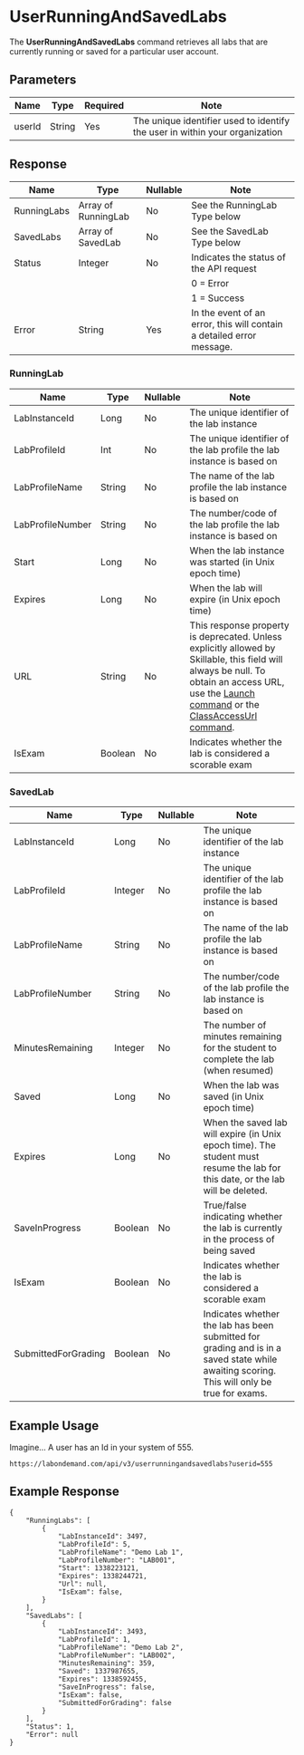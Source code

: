 # UserRunningAndSavedLabs

The **UserRunningAndSavedLabs** command retrieves all labs that are currently running or saved for a particular user account.

## Parameters

|Name|Type|Required|Note|
|--- |--- |--- |--- |
|userId|String|Yes|The unique identifier used to identify the user in within your organization|

## Response
|Name|Type|Nullable|Note|
|--- |--- |--- |--- |
|RunningLabs|Array of RunningLab|No|See the RunningLab Type below|
|SavedLabs|Array of SavedLab|No|See the SavedLab Type below|
|Status|Integer|No|Indicates the status of the API request
||||0 = Error
||||1 = Success|
|Error|String|Yes|In the event of an error, this will contain a detailed error message.|

### RunningLab
|Name|Type|Nullable|Note|
|--- |--- |--- |--- |
|LabInstanceId|Long|No|The unique identifier of the lab instance|
|LabProfileId|Int|No|The unique identifier of the lab profile the lab instance is based on|
|LabProfileName|String|No|The name of the lab profile the lab instance is based on|
|LabProfileNumber|String|No|The number/code of the lab profile the lab instance is based on|
|Start|Long|No|When the lab instance was started (in Unix epoch time)|
|Expires|Long|No|When the lab will expire (in Unix epoch time)|
|URL|String|No|This response property is deprecated. Unless explicitly allowed by Skillable, this field will always be null. To obtain an access URL, use the [Launch command](lod-api-launch.md) or the [ClassAccessUrl command](lod-api-classaccessurl.md).|
|IsExam|Boolean|No|Indicates whether the lab is considered a scorable exam|

### SavedLab

|Name|Type|Nullable|Note|
|--- |--- |--- |--- |
|LabInstanceId|Long|No|The unique identifier of the lab instance|
|LabProfileId|Integer|No|The unique identifier of the lab profile the lab instance is based on|
|LabProfileName|String|No|The name of the lab profile the lab instance is based on|
|LabProfileNumber|String|No|The number/code of the lab profile the lab instance is based on|
|MinutesRemaining|Integer|No|The number of minutes remaining for the student to complete the lab (when resumed)|
|Saved|Long|No|When the lab was saved (in Unix epoch time)|
|Expires|Long|No|When the saved lab will expire (in Unix epoch time). The student must resume the lab for this date, or the lab will be deleted.|
|SaveInProgress|Boolean|No|True/false indicating whether the lab is currently in the process of being saved|
|IsExam|Boolean|No|Indicates whether the lab is considered a scorable exam|
|SubmittedForGrading|Boolean|No|Indicates whether the lab has been submitted for grading and is in a saved state while awaiting scoring. This will only be true for exams.|

## Example Usage

Imagine… A user has an Id in your system of 555.

```
https://labondemand.com/api/v3/userrunningandsavedlabs?userid=555
```

## Example Response

```linenums
{
    "RunningLabs": [
        {
            "LabInstanceId": 3497,
            "LabProfileId": 5,
            "LabProfileName": "Demo Lab 1",
            "LabProfileNumber": "LAB001",
            "Start": 1338223121,
            "Expires": 1338244721,
            "Url": null,
            "IsExam": false,
        }
    ],
    "SavedLabs": [ 
        {
            "LabInstanceId": 3493,
            "LabProfileId": 1,
            "LabProfileName": "Demo Lab 2",
            "LabProfileNumber": "LAB002",
            "MinutesRemaining": 359,
            "Saved": 1337987655,
            "Expires": 1338592455,
            "SaveInProgress": false,
            "IsExam": false,
            "SubmittedForGrading": false
        }
    ],
    "Status": 1,
    "Error": null
}
```

